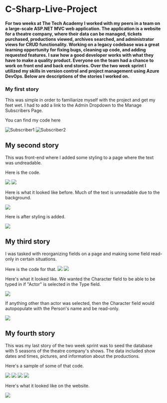 # C-Sharp-Live-Project
#### For two weeks at The Tech Academy I worked with my peers in a team on a large-scale ASP.NET MVC web application. The application is a website for a theatre company, where their data can be managed, tickets purchased, productions viewed, archives searched, and administrator views for CRUD functionality. Working on a legacy codebase was a great learning oppertunity for fixing bugs, cleaning up code, and adding requested features. I saw how a good developer works with what they have to make a quality product. Everyone on the team had a chance to work on front end and back end stories. Over the two week sprint I utilized my skills in version control and project management using Azure DevOps.  Below are descriptions of the stories I worked on.

### **My first story** 
This was simple in order to familiarize myself with the project and get my feet wet.  I had to add a link to the Admin Dropdown to the Manage Subscribers Page. 


You can find my code here 

![Subscriber1](/subcriberindexlink3.jpg) ![Subscriber2](/subcriberindexlink2.jpg)

## **My second story** 
This was front-end where I added some styling to a page where the text was undreadable. 

Here is the code.

![](/createsubscriberstyling4.jpg) ![](/createsubscriberstyling5.jpg) 

Here is what it looked like before. Much of the text is unreadable due to the background. 

![](/createsubscriberstyling2.jpg)  

Here is after styling is added.

![](/createsubscriberstyling3.jpg)

## **My third story** 
I was tasked with reorganizing fields on a page and making some field read-only in certain situations.  

Here is the code for that. ![](/partcreate1.jpg)  ![](/partcreate2.jpg) 

Here's what it looked like.  We wanted the Character field to be able to be typed in if "Actor" is selected in the Type field.

![](/partcreate4.jpg) 

If anything other than actor was selected, then the Character field would autopopulate with the Person's name and be read-only.

![](/partcreate5.jpg)

## **My fourth story** 
This was my last story of the two week sprint was to seed the database with 5 seasons of the theatre company's shows.  The data included show dates and times, pictures, and information about the productions.  

Here's a sample of some of that code. 

![](/seedseasons3.jpg)  ![](/seedseasons4.jpg) ![](/seedseasons5.jpg) ![](/seedseasons8.jpg) 

Here's what it looked like on the website.

![](/seedseasons9.jpg)
